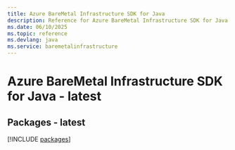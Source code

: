 ```yaml
---
title: Azure BareMetal Infrastructure SDK for Java
description: Reference for Azure BareMetal Infrastructure SDK for Java
ms.date: 06/10/2025
ms.topic: reference
ms.devlang: java
ms.service: baremetalinfrastructure
---
```

# Azure BareMetal Infrastructure SDK for Java - latest
## Packages - latest
[!INCLUDE [packages](baremetal-infrastructure-index.md)]